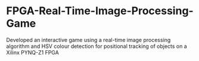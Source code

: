 # FPGA-Real-Time-Image-Processing-Game

Developed an interactive game using a real-time image processing algorithm and HSV colour detection for positional tracking of objects on a Xilinx PYNQ-Z1 FPGA
